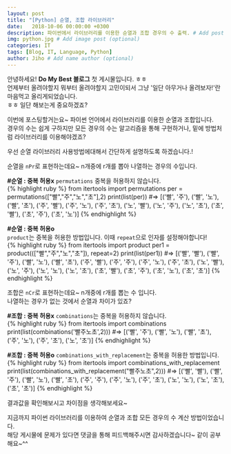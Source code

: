 ```yaml
---
layout: post
title: "[Python] 순열, 조합 라이브러리"
date:   2018-10-06 00:00:00 +0300
description: 파이썬에서 라이브러리를 이용한 순열과 조합 경우의 수 출력. # Add post description (optional)
img: python.jpg # Add image post (optional)
categories: IT
tags: [Blog, IT, Language, Python]
author: Jiho # Add name author (optional)
---
```

안녕하세요! **Do My Best 블로그** 첫 게시물입니다. ㅎㅎ  
언제부터 올려야할지 뭐부터 올려야할지 고민이되서 그냥 '일단 아무거나 올려보자!'란 마음먹고 올리게되었습니다.  
ㅎㅎ 일단 해보는게 중요하겠죠?

이번에 포스팅할거는요~ 파이썬 언어에서 라이브러리를 이용한 순열과 조합입니다.   
경우의 수는 쉽게 구하지만 모든 경우의 수는 알고리즘을 통해 구현하거나, 밑에 방법처럼 라이브러리를 이용해야겠죠? 

우선 순열 라이브러리 사용방법에대해서 간단하게 설명하도록 하겠습니다.!

순열을 `nPr`로 표현하는데요~ n개중에 r개를 뽑아 나열하는 경우의 수입니다.  

**#순열 : 중복 허용x**
`permutations` 중복을 허용하지 않습니다.  
{% highlight ruby %}
from itertools import permutations
per = permutations(["빨","주","노","초"],2)
print(list(per))
#=> [('빨', '주'), ('빨', '노'), ('빨', '초'), ('주', '빨'), ('주', '노'), ('주', '초'), ('노', '빨'), ('노', '주'), ('노', '초'), ('초', '빨'), ('초', '주'), ('초', '노')]
{% endhighlight %}

**#순열 : 중복 허용o**  
`product`는 중복을 허용한 방법입니다. 이때 `repeat`으로 인자를 설정해야합니다!  
{% highlight ruby %}
from itertools import product
per1 = product((["빨","주","노","초"]), repeat=2)
print(list(per1))
#=> [('빨', '빨'), ('빨', '주'), ('빨', '노'), ('빨', '초'), ('주', '빨'), ('주', '주'), ('주', '노'), ('주', '초'), ('노', '빨'), ('노', '주'), ('노', '노'), ('노', '초'), ('초', '빨'), ('초', '주'), ('초', '노'), ('초', '초')]
{% endhighlight %}

조합은 `nCr`로 표현하는데요~ n개중에 r개를 뽑는 수 입니다.  
나열하는 경우가 없는 것에서 순열과 차이가 있죠?  

**#조합 : 중복 허용x**
`combinations`는 중복을 허용하지 않습니다.  
{% highlight ruby %}
from itertools import combinations
print(list(combinations('빨주노초',2)))
#=> [('빨', '주'), ('빨', '노'), ('빨', '초'), ('주', '노'), ('주', '초'), ('노', '초')]
{% endhighlight %}

**#조합 : 중복 허용o**
`combinations_with_replacement`는 중복을 허용한 방법입니다.  
{% highlight ruby %}
from itertools import combinations_with_replacement
print(list(combinations_with_replacement("빨주노초",2)))
#=> [('빨', '빨'), ('빨', '주'), ('빨', '노'), ('빨', '초'), ('주', '주'), ('주', '노'), ('주', '초'), ('노', '노'), ('노', '초'), ('초', '초')]
{% endhighlight %}

결과값을 확인해보시고 차이점을 생각해보세요~

지금까지 파이썬 라이브러리를 이용하여 순열과 조합 모든 경우의 수 계산 방법이었습니다.   
해당 게시물에 문제가 있다면 댓글을 통해 피드백해주시면 감사하겠습니다~ 같이 공부해요~^^
